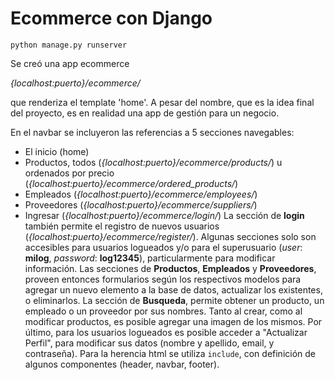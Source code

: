 # Ecommerce con Django

`python manage.py runserver`

Se creó una app ecommerce

*{localhost:puerto}/ecommerce/*

que renderiza el template 'home'. A pesar del nombre, que es la idea final del proyecto, es en realidad una app de gestión para un negocio.

En el navbar se incluyeron las referencias a 5 secciones navegables:
- El inicio (home)
- Productos, todos (*{localhost:puerto}/ecommerce/products/*) u ordenados por precio (*{localhost:puerto}/ecommerce/ordered_products/*)
- Empleados (*{localhost:puerto}/ecommerce/employees/*)
- Proveedores (*{localhost:puerto}/ecommerce/suppliers/*)
- Ingresar (*{localhost:puerto}/ecommerce/login/*)
La sección de **login** también permite el registro de nuevos usuarios (*{localhost:puerto}/ecommerce/register/*).
Algunas secciones solo son accesibles para usuarios logueados y/o para el superusuario (*user*: **milog**, *password*: **log12345**), particularmente para modificar información. Las secciones de **Productos**, **Empleados** y **Proveedores**, proveen entonces formularios según los respectivos modelos para agregar un nuevo elemento a la base de datos, actualizar los existentes, o eliminarlos. La sección de **Busqueda**, permite obtener un producto, un empleado o un proveedor por sus nombres.
Tanto al crear, como al modificar productos, es posible agregar una imagen de los mismos. Por último, para los usuarios logueados es posible acceder a "Actualizar Perfil", para modificar sus datos (nombre y apellido, email, y contraseña).
Para la herencia html se utiliza `include`, con definición de algunos componentes (header, navbar, footer).